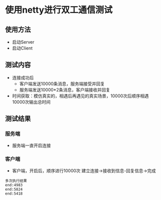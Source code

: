 # 使用netty进行双工通信测试
## 使用方法
* 启动Server
* 启动Client
## 测试内容
* 连接成功后
    * 客户端发送10000条消息，服务端接受并回复
    * 服务端发送10000*2条消息，客户端接收并回复
* 时间获取：模仿真实的，相遇后再遇见的真实场景，10000次后顺序相遇10000次输出总时间
## 测试结果
### 服务端
* 服务端一直开启连接
### 客户端
* 客户端，开启后，顺序进行10000次 建立连接->接收到信息-回复信息->完成
```
多次执行结果
end:4983
end:5824
end:5418
```
